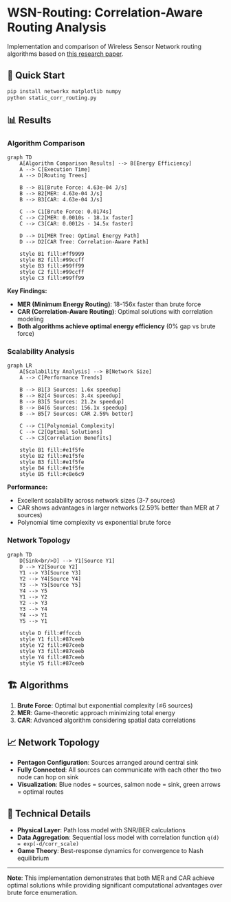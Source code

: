 # WSN-Routing: Correlation-Aware Routing Analysis

Implementation and comparison of Wireless Sensor Network routing algorithms based on [this research paper](https://www.sciencedirect.com/science/article/abs/pii/S1570870511002320).

## 🚀 Quick Start

```bash
pip install networkx matplotlib numpy
python static_corr_routing.py
```

## 📊 Results

### Algorithm Comparison
```mermaid
graph TD
    A[Algorithm Comparison Results] --> B[Energy Efficiency]
    A --> C[Execution Time]
    A --> D[Routing Trees]
    
    B --> B1[Brute Force: 4.63e-04 J/s]
    B --> B2[MER: 4.63e-04 J/s]
    B --> B3[CAR: 4.63e-04 J/s]
    
    C --> C1[Brute Force: 0.0174s]
    C --> C2[MER: 0.0010s - 18.1x faster]
    C --> C3[CAR: 0.0012s - 14.5x faster]
    
    D --> D1[MER Tree: Optimal Energy Path]
    D --> D2[CAR Tree: Correlation-Aware Path]
    
    style B1 fill:#ff9999
    style B2 fill:#99ccff
    style B3 fill:#99ff99
    style C2 fill:#99ccff
    style C3 fill:#99ff99
```

**Key Findings:**
- **MER (Minimum Energy Routing)**: 18-156x faster than brute force
- **CAR (Correlation-Aware Routing)**: Optimal solutions with correlation modeling
- **Both algorithms achieve optimal energy efficiency** (0% gap vs brute force)

### Scalability Analysis
```mermaid
graph LR
    A[Scalability Analysis] --> B[Network Size]
    A --> C[Performance Trends]
    
    B --> B1[3 Sources: 1.6x speedup]
    B --> B2[4 Sources: 3.4x speedup]
    B --> B3[5 Sources: 21.2x speedup]
    B --> B4[6 Sources: 156.1x speedup]
    B --> B5[7 Sources: CAR 2.59% better]
    
    C --> C1[Polynomial Complexity]
    C --> C2[Optimal Solutions]
    C --> C3[Correlation Benefits]
    
    style B1 fill:#e1f5fe
    style B2 fill:#e1f5fe
    style B3 fill:#e1f5fe
    style B4 fill:#e1f5fe
    style B5 fill:#c8e6c9
```

**Performance:**
- Excellent scalability across network sizes (3-7 sources)
- CAR shows advantages in larger networks (2.59% better than MER at 7 sources)
- Polynomial time complexity vs exponential brute force

### Network Topology
```mermaid
graph TD
    D[Sink<br/>D] --> Y1[Source Y1]
    D --> Y2[Source Y2]
    Y1 --> Y3[Source Y3]
    Y2 --> Y4[Source Y4]
    Y3 --> Y5[Source Y5]
    Y4 --> Y5
    Y1 --> Y2
    Y2 --> Y3
    Y3 --> Y4
    Y4 --> Y1
    Y5 --> Y1
    
    style D fill:#ffcccb
    style Y1 fill:#87ceeb
    style Y2 fill:#87ceeb
    style Y3 fill:#87ceeb
    style Y4 fill:#87ceeb
    style Y5 fill:#87ceeb
```

## 🏗️ Algorithms

1. **Brute Force**: Optimal but exponential complexity (≤6 sources)
2. **MER**: Game-theoretic approach minimizing total energy
3. **CAR**: Advanced algorithm considering spatial data correlations

## 📈 Network Topology

- **Pentagon Configuration**: Sources arranged around central sink 
- **Fully Connected**: All sources can communicate with each other tho two node can hop on sink
- **Visualization**: Blue nodes = sources, salmon node = sink, green arrows = optimal routes

## 🔬 Technical Details

- **Physical Layer**: Path loss model with SNR/BER calculations
- **Data Aggregation**: Sequential loss model with correlation function `q(d) = exp(-d/corr_scale)`
- **Game Theory**: Best-response dynamics for convergence to Nash equilibrium

---

**Note**: This implementation demonstrates that both MER and CAR achieve optimal solutions while providing significant computational advantages over brute force enumeration.

